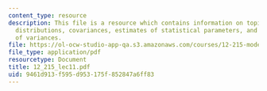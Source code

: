 ```yaml
---
content_type: resource
description: This file is a resource which contains information on topics like probability
  distributions, covariances, estimates of statistical parameters, and propagation
  of variances.
file: https://ol-ocw-studio-app-qa.s3.amazonaws.com/courses/12-215-modern-navigation-fall-2006/9461d913f595d953175f852847a6ff83_12_215_lec11.pdf
file_type: application/pdf
resourcetype: Document
title: 12_215_lec11.pdf
uid: 9461d913-f595-d953-175f-852847a6ff83
---
```

